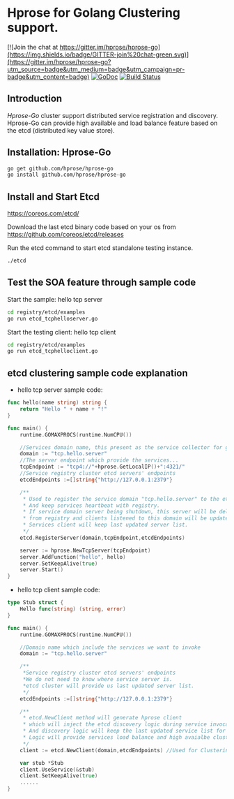 # Hprose for Golang Clustering support.

[![Join the chat at https://gitter.im/hprose/hprose-go](https://img.shields.io/badge/GITTER-join%20chat-green.svg)](https://gitter.im/hprose/hprose-go?utm_source=badge&utm_medium=badge&utm_campaign=pr-badge&utm_content=badge)
[![GoDoc](https://godoc.org/github.com/hprose/hprose-go?status.svg&style=flat)](https://godoc.org/github.com/hprose/hprose-go)
[![Build Status](https://drone.io/github.com/hprose/hprose-go/status.png)](https://drone.io/github.com/hprose/hprose-go/latest)


## Introduction
 
*Hprose-Go* cluster support distributed service registration and discovery. Hprose-Go can provide high available and load balance feature based on the etcd (distributed key value store).

## Installation: Hprose-Go

```sh
go get github.com/hprose/hprose-go
go install github.com/hprose/hprose-go
```

## Install and Start Etcd
https://coreos.com/etcd/

Download the last etcd binary code based on your os from https://github.com/coreos/etcd/releases

Run the etcd command to start etcd standalone testing instance.
```sh
./etcd
```

## Test the SOA feature through sample code
Start the sample: hello tcp server
```sh
cd registry/etcd/examples
go run etcd_tcphelloserver.go
```

Start the testing client: hello tcp client
```sh
cd registry/etcd/examples
go run etcd_tcphelloclient.go
```

## etcd clustering sample code explanation
- hello tcp server sample code:

```go
func hello(name string) string {
	return "Hello " + name + "!"
}

func main() {
	runtime.GOMAXPROCS(runtime.NumCPU())

    //Services domain name, this present as the service collector for given services.
	domain := "tcp.hello.server"
    //The server endpoint which provide the services...
	tcpEndpoint := "tcp4://"+hprose.GetLocalIP()+":4321/"
    //Service registry cluster etcd servers' endpoints
	etcdEndpoints :=[]string{"http://127.0.0.1:2379"}

    /** 
     * Used to register the service domain "tcp.hello.server" to the etcd registry
     * And keep services heartbeat with registry.
     * If service domain server being shutdown, this server will be deleted 
     * from registry and clients listened to this domain will be updated.
     * Services client will keep last updated server list.    
     */
	etcd.RegisterServer(domain,tcpEndpoint,etcdEndpoints)

	server := hprose.NewTcpServer(tcpEndpoint)
	server.AddFunction("hello", hello)
	server.SetKeepAlive(true)
	server.Start()
}
```

- hello tcp client sample code:

```go
type Stub struct {
	Hello func(string) (string, error)
}

func main() {
	runtime.GOMAXPROCS(runtime.NumCPU())

    //Domain name which include the services we want to invoke
	domain := "tcp.hello.server"

    /**
     *Service registry cluster etcd servers' endpoints
     *We do not need to know where service server is.
     *etcd cluster will provide us last updated server list.
     */
	etcdEndpoints :=[]string{"http://127.0.0.1:2379"}

    /**
     * etcd.NewClient method will generate hprose client 
     * which will inject the etcd discovery logic during service invocation.
     * And discovery logic will keep the last updated service list for the service invoked.
     * Logic will provide services load balance and high avaialbe clustering features.
     */
	client := etcd.NewClient(domain,etcdEndpoints) //Used for Clustering model...

	var stub *Stub
	client.UseService(&stub)
	client.SetKeepAlive(true)
    ......
}

```
